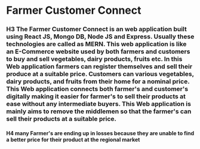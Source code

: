 # Farmer Customer Connect

### H3 The Farmer Customer Connect is an web application built using React JS, Mongo DB, Node JS and Express. Usually these technologies are called as MERN. This web application is like an E-Commerce website used by both farmers and customers to buy and sell vegetables, dairy products, fruits etc. In this Web application farmers can register themselves and sell their produce at a suitable price. Customers can various vegetables, dairy products, and fruits from their home for a nominal price. This Web application connects both farmer's and customer's digitally making it easier for farmer's to sell their products at ease without any intermediate buyers. This Web application is mainly aims to remove the middlemen so that the farmer's can sell their products at a suitable price.

#### H4 many Farmer's are ending up in losses because they are unable to find a better price for their product at the regional market
